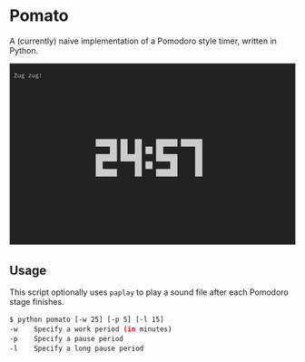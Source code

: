 # Pomato

A (currently) naive implementation of a Pomodoro style timer, written in Python.


![Work, you peon!](screenshot.png)

## Usage
This script optionally uses `paplay` to play a sound file after each Pomodoro stage finishes.


```bash
$ python pomato [-w 25] [-p 5] [-l 15]
-w    Specify a work period (in minutes)
-p    Specify a pause period
-l    Specify a long pause period
```